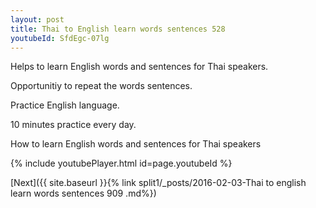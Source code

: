```yaml
---
layout: post
title: Thai to English learn words sentences 528 
youtubeId: SfdEgc-07lg
---
```

 
 
Helps to learn English words and sentences for Thai speakers.

Opportunitiy to repeat the words sentences. 

Practice English language. 
 
10 minutes practice every day. 
 
How to learn English words and sentences for Thai speakers 
 
{% include youtubePlayer.html id=page.youtubeId %}
 
 
[Next]({{ site.baseurl }}{% link  split1/_posts/2016-02-03-Thai to english learn words sentences 909 .md%})
 
